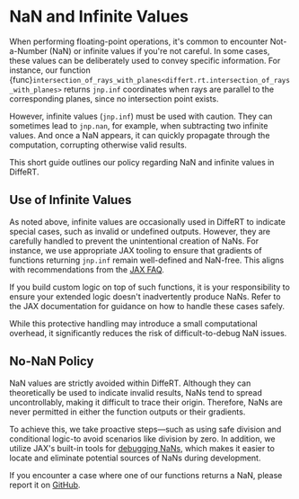 # NaN and Infinite Values

When performing floating-point operations, it's common to encounter Not-a-Number (NaN) or infinite values if you're not careful. In some cases, these values can be deliberately used to convey specific information. For instance, our function {func}`intersection_of_rays_with_planes<differt.rt.intersection_of_rays_with_planes>` returns `jnp.inf` coordinates when rays are parallel to the corresponding planes, since no intersection point exists.

However, infinite values (`jnp.inf`) must be used with caution. They can sometimes lead to `jnp.nan`, for example, when subtracting two infinite values. And once a NaN appears, it can quickly propagate through the computation, corrupting otherwise valid results.

This short guide outlines our policy regarding NaN and infinite values in DiffeRT.

## Use of Infinite Values

As noted above, infinite values are occasionally used in DiffeRT to indicate special cases, such as invalid or undefined outputs. However, they are carefully handled to prevent the unintentional creation of NaNs. For instance, we use appropriate JAX tooling to ensure that gradients of functions returning `jnp.inf` remain well-defined and NaN-free. This aligns with recommendations from the [JAX FAQ](https://docs.jax.dev/en/latest/faq.html#gradients-contain-nan-where-using-where).

If you build custom logic on top of such functions, it is your responsibility to ensure your extended logic doesn't inadvertently produce NaNs. Refer to the JAX documentation for guidance on how to handle these cases safely.

While this protective handling may introduce a small computational overhead, it significantly reduces the risk of difficult-to-debug NaN issues.

## No-NaN Policy

NaN values are strictly avoided within DiffeRT. Although they can theoretically be used to indicate invalid results, NaNs tend to spread uncontrollably, making it difficult to trace their origin. Therefore, NaNs are never permitted in either the function outputs or their gradients.

To achieve this, we take proactive steps—such as using safe division and conditional logic-to avoid scenarios like division by zero. In addition, we utilize JAX's built-in tools for [debugging NaNs](https://docs.jax.dev/en/latest/notebooks/Common_Gotchas_in_JAX.html#debugging-nans), which makes it easier to locate and eliminate potential sources of NaNs during development.

If you encounter a case where one of our functions returns a NaN, please report it on [GitHub](https://github.com/jeertmans/DiffeRT/issues/new/choose).
